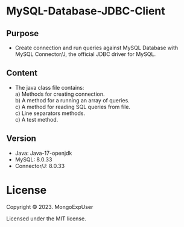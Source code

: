 # MySQL-Database-JDBC-Client

## Purpose    
* Create connection and run queries against MySQL Database with MySQL Connector/J, the official JDBC driver for MySQL.

## Content                                                                                             
* The java class file contains: <br>
a) Methods for creating connection. <br>
b) A method for a running an array of queries. <br>
c) A method for reading SQL queries from file. <br>
c) Line separators methods. <br>
c) A test method.
    
     
 ## Version                                                                                             
 *  Java: Java-17-openjdk
 *  MySQL: 8.0.33
 *  Connector/J: 8.0.33
     

# License

Copyright © 2023. MongoExpUser

Licensed under the MIT license.
